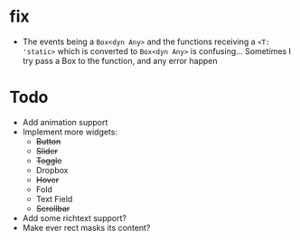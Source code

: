 # fix

- The events being a ```Box<dyn Any>``` and the functions receiving a ```<T: 'static>``` which is converted to 
  ```Box<dyn Any>``` is confusing... Sometimes I try pass a Box<dyn Any> to the function, and any error happen

# Todo

- Add animation support
- Implement more widgets:
  - ~~Button~~
  - ~~Slider~~
  - ~~Toggle~~
  - Dropbox
  - ~~Hover~~
  - Fold
  - Text Field
  - ~~Scrollbar~~
- Add some richtext support?
- Make ever rect masks its content?